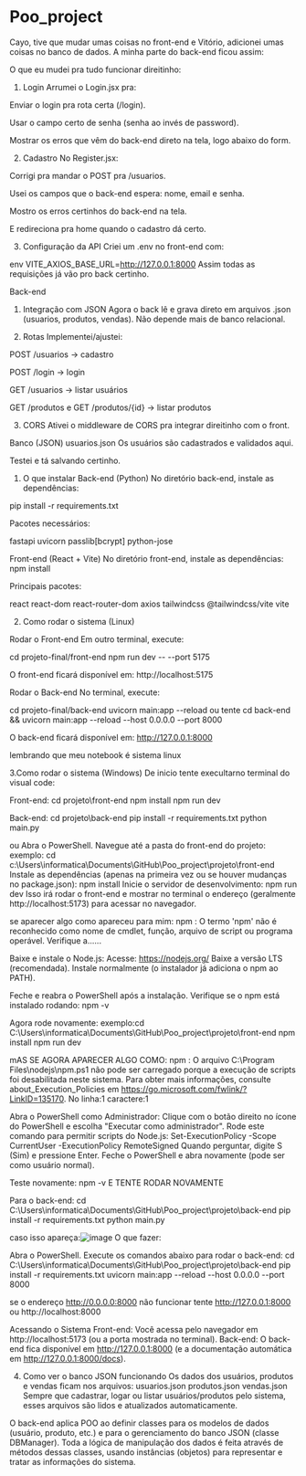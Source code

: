 # Poo_project

Cayo, tive que mudar umas coisas no front-end e Vitório, adicionei umas coisas no banco de dados. A minha parte do back-end ficou assim:

O que eu mudei pra tudo funcionar direitinho:
1. Login
Arrumei o Login.jsx pra:

Enviar o login pra rota certa (/login).

Usar o campo certo de senha (senha ao invés de password).

Mostrar os erros que vêm do back-end direto na tela, logo abaixo do form.

2. Cadastro
No Register.jsx:

Corrigi pra mandar o POST pra /usuarios.

Usei os campos que o back-end espera: nome, email e senha.

Mostro os erros certinhos do back-end na tela.

E redireciona pra home quando o cadastro dá certo.

3. Configuração da API
Criei um .env no front-end com:

env
VITE_AXIOS_BASE_URL=http://127.0.0.1:8000
Assim todas as requisições já vão pro back certinho.

Back-end
1. Integração com JSON
Agora o back lê e grava direto em arquivos .json (usuarios, produtos, vendas). Não depende mais de banco relacional.

2. Rotas
Implementei/ajustei:

POST /usuarios → cadastro

POST /login → login

GET /usuarios → listar usuários

GET /produtos e GET /produtos/{id} → listar produtos

3. CORS
Ativei o middleware de CORS pra integrar direitinho com o front.

Banco (JSON)
usuarios.json
Os usuários são cadastrados e validados aqui.

Testei e tá salvando certinho.



1. O que instalar
Back-end (Python)
No diretório back-end, instale as dependências:

pip install -r requirements.txt

Pacotes necessários:

fastapi
uvicorn
passlib[bcrypt]
python-jose

Front-end (React + Vite)
No diretório front-end, instale as dependências:
npm install


Principais pacotes:

react
react-dom
react-router-dom
axios
tailwindcss
@tailwindcss/vite
vite

2. Como rodar o sistema (Linux)

Rodar o Front-end
Em outro terminal, execute:

cd projeto-final/front-end
npm run dev -- --port 5175

O front-end ficará disponível em:
http://localhost:5175

Rodar o Back-end
No terminal, execute:

cd projeto-final/back-end
uvicorn main:app --reload
ou tente
cd back-end && uvicorn main:app --reload --host 0.0.0.0 --port 8000

O back-end ficará disponível em:
http://127.0.0.1:8000

lembrando que meu notebook é sistema linux 

3.Como rodar o sistema (Windows)
De inicio tente execultarno terminal do visual code:

Front-end:
cd projeto\front-end
npm install
npm run dev

Back-end:
cd projeto\back-end
pip install -r requirements.txt
python main.py


ou Abra o PowerShell.
Navegue até a pasta do front-end do projeto:
exemplo:
cd c:\Users\informatica\Documents\GitHub\Poo_project\projeto\front-end
Instale as dependências (apenas na primeira vez ou se houver mudanças no package.json):
npm install
Inicie o servidor de desenvolvimento:
npm run dev
Isso irá rodar o front-end e mostrar no terminal o endereço (geralmente http://localhost:5173) para acessar no navegador.

se aparecer algo como apareceu para mim:
npm : O termo 'npm' não é reconhecido como nome de cmdlet, função, arquivo de script ou programa operável. Verifique a......

Baixe e instale o Node.js:
Acesse: https://nodejs.org/
Baixe a versão LTS (recomendada).
Instale normalmente (o instalador já adiciona o npm ao PATH).

Feche e reabra o PowerShell após a instalação.
Verifique se o npm está instalado rodando:
npm -v

Agora rode novamente:
exemplo:cd C:\Users\informatica\Documents\GitHub\Poo_project\projeto\front-end
npm install
npm run dev

mAS SE AGORA APARECER ALGO COMO:
npm : O arquivo C:\Program Files\nodejs\npm.ps1 não pode ser carregado porque a execução de scripts foi desabilitada
neste sistema. Para obter mais informações, consulte about_Execution_Policies em
https://go.microsoft.com/fwlink/?LinkID=135170.
No linha:1 caractere:1

Abra o PowerShell como Administrador:
Clique com o botão direito no ícone do PowerShell e escolha "Executar como administrador".
Rode este comando para permitir scripts do Node.js:
Set-ExecutionPolicy -Scope CurrentUser -ExecutionPolicy RemoteSigned
Quando perguntar, digite S (Sim) e pressione Enter.
Feche o PowerShell e abra novamente (pode ser como usuário normal).

Teste novamente:
npm -v
E TENTE RODAR NOVAMENTE

Para o back-end:
cd C:\Users\informatica\Documents\GitHub\Poo_project\projeto\back-end
pip install -r requirements.txt
python main.py

caso isso apareça:![image](https://github.com/user-attachments/assets/114fbb50-a369-4b5c-b397-d8fa9f7a1032)
O que fazer:

Abra o PowerShell.
Execute os comandos abaixo para rodar o back-end:
cd C:\Users\informatica\Documents\GitHub\Poo_project\projeto\back-end
pip install -r requirements.txt
uvicorn main:app --reload --host 0.0.0.0 --port 8000

se o  endereço http://0.0.0.0:8000 não funcionar tente http://127.0.0.1:8000  ou http://localhost:8000

Acessando o Sistema
Front-end:
Você acessa pelo navegador em http://localhost:5173 (ou a porta mostrada no terminal).
Back-end:
O back-end fica disponível em http://127.0.0.1:8000 (e a documentação automática em http://127.0.0.1:8000/docs).

4. Como ver o banco JSON funcionando
Os dados dos usuários, produtos e vendas ficam nos arquivos:
usuarios.json
produtos.json
vendas.json
Sempre que cadastrar, logar ou listar usuários/produtos pelo sistema, esses arquivos são lidos e atualizados automaticamente.


O back-end aplica POO ao definir classes para os modelos de dados (usuário, produto, etc.) e para o gerenciamento do banco JSON (classe DBManager). Toda a lógica de manipulação dos dados é feita através de métodos dessas classes, usando instâncias (objetos) para representar e tratar as informações do sistema.

